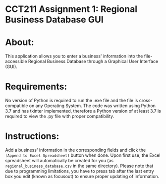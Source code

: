 # CCT211 Assignment 1: Regional Business Database GUI

# About:
This application allows you to enter a business' information into the file-accessible Regional Business Database through a Graphical User Interface (GUI).

# Requirements:
No version of Python is required to run the .exe file and the file is cross-compatible on any Operating System. The code was written using Python 3.7 and has tkinter implemented, therefore a Python version of at least 3.7 is required to view the .py file with proper compatibility.

# Instructions:
Add a business' information in the corresponding fields and click the `[Append to Excel Spreadsheet]` button when done. Upon first use, the Excel spreadsheet will automatically be created for you (as `regional_business_database.csv` in the same directory). Please note that due to programming limitations, you have to press tab after the last entry box you edit (known as focusout) to ensure proper updating of information.
